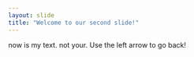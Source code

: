```yaml
---
layout: slide
title: "Welcome to our second slide!"
---
```

now is my text. not your.
Use the left arrow to go back!
